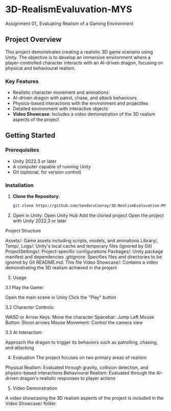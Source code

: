 # 3D-RealismEvaluvation-MYS
Assignment 01_ Evaluating Realism of a Gaming Environment
## Project Overview

This project demonstrates creating a realistic 3D game scenario using Unity. The objective is to develop an immersive environment where a player-controlled character interacts with an AI-driven dragon, focusing on physical and behavioural realism.

### Key Features
- Realistic character movement and animations
- AI-driven dragon with patrol, chase, and attack behaviours
- Physics-based interactions with the environment and projectiles
- Detailed environment with interactive objects
- **Video Showcase**: Includes a video demonstration of the 3D realism aspects of the project

## Getting Started

### Prerequisites
- Unity 2022.3 or later
- A computer capable of running Unity
- Git (optional, for version control)

### Installation

1. **Clone the Repository**:
   ```bash
   git clone https://github.com/SandaruCooray/3D-RealismEvaluvation-MYS.git


2.  Open in Unity:
  Open Unity Hub
  Add the cloned project
  Open the project with Unity 2022.3 or later

Project Structure


Assets/: Game assets including scripts, models, and animations
Library/, Temp/, Logs/: Unity's local cache and temporary files (ignored by Git)
ProjectSettings/: Project-specific configurations
Packages/: Unity package manifest and dependencies
.gitignore: Specifies files and directories to be ignored by Git
README.md: This file
Video Showcase/: Contains a video demonstrating the 3D realism achieved in the project


3. Usage

3.1 Play the Game:

  Open the main scene in Unity
  Click the "Play" button
  
3.2 Character Controls:

  WASD or Arrow Keys: Move the character
  Spacebar: Jump
  Left Mouse Button: Shoot arrows
  Mouse Movement: Control the camera view
  
3.3 AI Interaction:

  Approach the dragon to trigger its behaviors such as patrolling, chasing, and attacking
  
4. Evaluation
  The project focuses on two primary areas of realism:

  Physical Realism: Evaluated through gravity, collision detection, and physics-based interactions
  Behavioural Realism: Evaluated through the AI-driven dragon's realistic responses to player actions
  
5. Video Demonstration
   
  A video showcasing the 3D realism aspects of the project is included in the Video Showcase/ folder.



